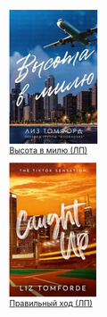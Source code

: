 ![](Высота%20в%20милю%20(ЛП).jpg)  
[Высота в милю (ЛП)](Высота%20в%20милю%20(ЛП).md)

![](Правильный%20ход%20(ЛП).jpg)  
[Правильный ход (ЛП)](Правильный%20ход%20(ЛП).md)
